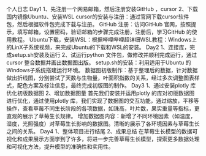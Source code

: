 个人日志
Day1
1、先注册一个网易邮箱，然后注册安装GitHub ，cursor 
2、下载国内镜像Ubuntu、安装WSL
cursor的安装与注册：通过官网下载cursor软件包，然后根据软件包完成下载与注册。
GitHub 注册：访问GitHub 官网，按照提示，填写邮箱，设置密码，验证邮箱的步骤完成注册，注册后，学习GitHub 的使用教程。
Ubuntu下载，安装WSL：根据哔哩哔哩超详细WSL教程：Windows上的LinX子系统视频，来完成Ubuntu的下载和WSL的安装。
Day2
1、连接库，完成setup.sh安装及运行
2、试运行python 文件包，做修改并顺利完成运行，通过cursor 整合数据并画出数据图出版。
setup.sh的安装：利用适用于Ubuntu 的Windows子系统搭建运行环境。
数据图初版制作：基于整理后的数据，针对数据做出折线图，分别尝试了天数与生物量，叶面积指数的关系，经过多次调整图表样式，配色方案及标注信息，最终完成初版图的制作。
Day3
1、通过安装plotly 库优化初版数据图
2、增加数据图量
首先我们安装并运用plotly 的库对初版数据图进行优化，通过使用plotly 库，我们实现了数据图的交互功能，通过缩放，平移等操作，查看草莓不同生长阶段的各项数据，如珠高，叶片数，果实重量等指标，更直观的展示了草莓生长规律。
增加数据图内容：新增了不同环境因素（如温度，湿度，光照强度）对草莓生长影响的数据图。清晰的展示了各环境因素与草莓生长之间的关系。
Day4
1、整体项目进行结尾
2、成果总结
在草莓生长模型的数据可视化和成果展示方面学到了许多，将进一步完善草莓生长模型，探索更多数据处理和可视化方法，提升模型的准确性和实用性。



